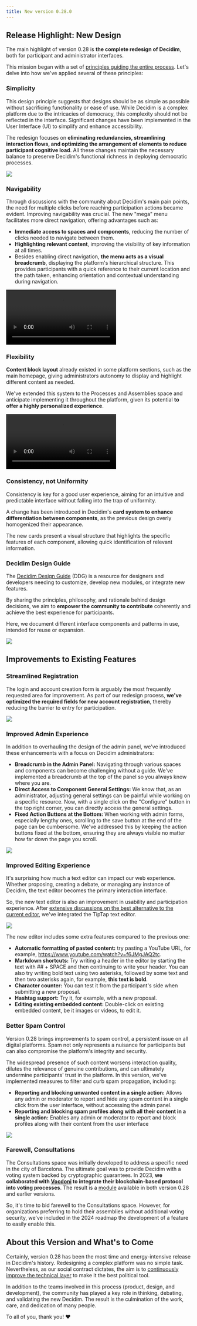 ```yaml
---
title: New version 0.28.0
---
```

## Release Highlight: New Design

The main highlight of version 0.28 is **the complete redesign of Decidim**, both for participant and administrator interfaces.

This mission began with a set of [principles guiding the entire process](https://meta.decidim.org/processes/RedesignDecidim/f/1662/posts/235). Let's delve into how we've applied several of these principles:

### Simplicity

This design principle suggests that designs should be as simple as possible without sacrificing functionality or ease of use. While Decidim is a complex platform due to the intricacies of democracy, this complexity should not be reflected in the interface. Significant changes have been implemented in the User Interface (UI) to simplify and enhance accessibility.

The redesign focuses on **eliminating redundancies, streamlining interaction flows, and optimizing the arrangement of elements to reduce participant cognitive load**. All these changes maintain the necessary balance to preserve Decidim's functional richness in deploying democratic processes.

![](https://lh7-us.googleusercontent.com/DsTvZSlwrO23XD99wFpYagfVixXnhnMl6y1XUBTaglzjpIIjhErvOqWNauB6Zt3zto6g_LRfAUKpMyxjYTKuf4OdY9A1BU_wga2XnA5HiZRtszYMXivzETryKY3Ep77T9f-gaxeeWXAeClU35o4Mlj4)

### Navigability

Through discussions with the community about Decidim's main pain points, the need for multiple clicks before reaching participation actions became evident. Improving navigability was crucial. The new "mega" menu facilitates more direct navigation, offering advantages such as:

* **Immediate access to spaces and components**, reducing the number of clicks needed to navigate between them.
* **Highlighting relevant content**, improving the visibility of key information at all times.
* Besides enabling direct navigation, **the menu acts as a visual breadcrumb**, displaying the platform's hierarchical structure. This provides participants with a quick reference to their current location and the path taken, enhancing orientation and contextual understanding during navigation.

<video src="/uploads/release-0.28.0-megamenu.webm" controls="controls" style="max-width: 100%;"></video>

### Flexibility

**Content block layout** already existed in some platform sections, such as the main homepage, giving administrators autonomy to display and highlight different content as needed.

We've extended this system to the Processes and Assemblies space and anticipate implementing it throughout the platform, given its potential **to offer a highly personalized experience**.


<video src="/uploads/release-0.28.0-contentblocks.webm" controls="controls" style="max-width: 100%;"></video>

### Consistency, not Uniformity

Consistency is key for a good user experience, aiming for an intuitive and predictable interface without falling into the trap of uniformity.

A change has been introduced in Decidim's **card system to enhance differentiation between components**, as the previous design overly homogenized their appearance.

The new cards present a visual structure that highlights the specific features of each component, allowing quick identification of relevant information.

### Decidim Design Guide

The [Decidim Design Guide](https://nightly.decidim.org/design/) (DDG) is a resource for designers and developers needing to customize, develop new modules, or integrate new features.

By sharing the principles, philosophy, and rationale behind design decisions, we aim to **empower the community to contribute** coherently and achieve the best experience for participants.

Here, we document different interface components and patterns in use, intended for reuse or expansion.

![](https://lh7-us.googleusercontent.com/AesecqV6HDbFIjz2n4TWAFknM9MDeHGSqLluXXi1X7Ei-i6a-UO7GQQGBVWUS354sBH2jpP7ifz2Fcbj5AwP3wn-OCub9xnkyqyVo07cufTRD5vTg5U2_lWnaF_yfTMlCBiu-Q3S3vJfbvOw0FJP20k)

## Improvements to Existing Features

### Streamlined Registration

The login and account creation form is arguably the most frequently requested area for improvement. As part of our redesign process, **we've optimized the required fields for new account registration**, thereby reducing the barrier to entry for participation.

![](https://lh7-us.googleusercontent.com/Is_uo3F6AfZYK-N_uLoWIHeey61sqI6B9u_9fXeF6H7GV1UTsGCNalhq-4OnsuQ8wS9N1gliq5HXPCMRc7-GPu-IwLbc4gW5QWIIl_7hptt3Wg65S137ClHemTQjqizpujtvb6Hy8qU8NJaEfcq_jT0)

### Improved Admin Experience

In addition to overhauling the design of the admin panel, we've introduced these enhancements with a focus on Decidim administrators:

* **Breadcrumb in the Admin Panel:** Navigating through various spaces and components can become challenging without a guide. We've implemented a breadcrumb at the top of the panel so you always know where you are.
* **Direct Access to Component General Settings:** We know that, as an administrator, adjusting general settings can be painful while working on a specific resource. Now, with a single click on the "Configure" button in the top right corner, you can directly access the general settings.
* **Fixed Action Buttons at the Bottom:** When working with admin forms, especially lengthy ones, scrolling to the save button at the end of the page can be cumbersome. We've addressed this by keeping the action buttons fixed at the bottom, ensuring they are always visible no matter how far down the page you scroll.

![](https://lh7-us.googleusercontent.com/LNA7GSvL1aw7c-yLZ6q2iV6MReeh5Jv3X3yVJOIbsIobJMwHndPsxyx92aFZaGViSb0gqIzN0DyMEC65YBqUSqOM8o4kMuBk_Yz4wkUqHkPwzK8NKzMKOce7g_3di12sbdbq-3DR33UAuj0CKz2nOFQ)



### Improved Editing Experience

It's surprising how much a text editor can impact our web experience. Whether proposing, creating a debate, or managing any instance of Decidim, the text editor becomes the primary interaction interface.

So, the new text editor is also an improvement in usability and participation experience. After [extensive discussions on the best alternative to the current editor](https://github.com/decidim/decidim/discussions/7585), we've integrated the TipTap text editor.

![](https://lh7-us.googleusercontent.com/sZFCz1sR9izyOV4c86WT2VkdyNTO1vv3ujsAqHELmivdp7kuKrffX2a3NnfA86zRLaWf_VUONvqe6tdmrml7GdsY06kgsIc3x6v__ccMSUPUsAvhSroM6IL85nS6NDWKVk-Ha8FmtZd3sRGbQzVSH-M)

The new editor includes some extra features compared to the previous one:

* **Automatic formatting of pasted content:** try pasting a YouTube URL, for example, <https://www.youtube.com/watch?v=f6JMgJAQ2tc>.
* **Markdown shortcuts:** Try writing a header in the editor by starting the text with ## + SPACE and then continuing to write your header. You can also try writing bold text using two asterisks, followed by some text and then two asterisks again, for example, **this text is bold**.
* **Character counter:** You can test it from the participant's side when submitting a new proposal.
* **Hashtag support:** Try it, for example, with a new proposal.
* **Editing existing embedded content:** Double-click on existing embedded content, be it images or videos, to edit it.

### Better Spam Control

Version 0.28 brings improvements to spam control, a persistent issue on all digital platforms. Spam not only represents a nuisance for participants but can also compromise the platform's integrity and security.

The widespread presence of such content worsens interaction quality, dilutes the relevance of genuine contributions, and can ultimately undermine participants' trust in the platform. In this version, we've implemented measures to filter and curb spam propagation, including:

* **Reporting and blocking unwanted content in a single action:** Allows any admin or moderator to report and hide any spam content in a single click from the user interface, without accessing the admin panel.
* **Reporting and blocking spam profiles along with all their content in a single action:** Enables any admin or moderator to report and block profiles along with their content from the user interface

![](https://lh7-us.googleusercontent.com/B2SD5I1VS850_ewECv8y7xMIRWw8WcCKxPARqxQlq-owWbZu7MjaL6yq5jOQopLQgQYHnva1K98m1q3SQi095vZrHy7m1lL0Sfg5bQ8UnX7sLS_0AQ_M6bUPEupJ4pJLWByMgyV5_zrHaN1J6OiAfEA)

### Farewell, Consultations

The Consultations space was initially developed to address a specific need in the city of Barcelona. The ultimate goal was to provide Decidim with a voting system backed by cryptographic guarantees. In 2023, **we collaborated with [Vocdoni](https://vocdoni.io/) to integrate their blockchain-based protocol into voting processes**. The result is a [module](https://github.com/decidim-vocdoni/decidim-module-vocdoni) available in both version 0.28 and earlier versions.

So, it's time to bid farewell to the Consultations space. However, for organizations preferring to hold their assemblies without additional voting security, we've included in the 2024 roadmap the development of a feature to easily enable this.

## About this Version and What's to Come

Certainly, version 0.28 has been the most time and energy-intensive release in Decidim's history. Redesigning a complex platform was no simple task. Nevertheless, as our social contract dictates, the aim is to [continuously improve the technical layer](https://docs.decidim.org/en/develop/understand/social-contract#_continuous_improvement_and_inter_institutional_collaboration) to make it the best political tool.

In addition to the teams involved in this process (product, design, and development), the community has played a key role in thinking, debating, and validating the new Decidim. The result is the culmination of the work, care, and dedication of many people.

To all of you, thank you! ❤️
